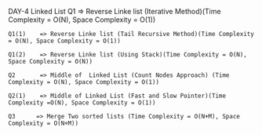 DAY-4 Linked List
    Q1       => Reverse Linke list (Iterative Method)(Time Complexity = O(N), Space Complexity = O(1))

    Q1(1)    => Reverse Linke list (Tail Recursive Method)(Time Complexity = O(N), Space Complexity = O(1))

    Q1(2)    => Reverse Linke list (Using Stack)(Time Complexity = O(N), Space Complexity = O(N))

    Q2       => Middle of  Linked List (Count Nodes Approach) (Time Complexity = O(N), Space Complexity = O(1))

    Q2(1)    => Middle of Linked List (Fast and Slow Pointer)(Time Complexity =O(N), Space Complexity = O(1))

    Q3      => Merge Two sorted lists (Time Complexity = O(N+M), Space Complexity = O(N+M))